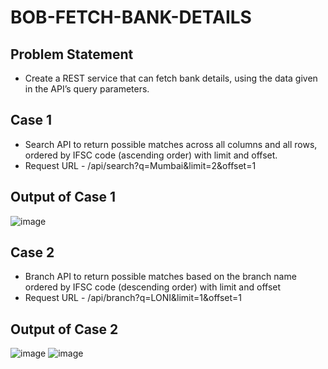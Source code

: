 # BOB-FETCH-BANK-DETAILS

## Problem Statement
- Create a REST service that can fetch bank details, using the data given in the API’s query parameters.

## Case 1
- Search API to return possible matches across all columns and all rows, ordered by IFSC code (ascending order) with limit and offset.
- Request URL  - /api/search?q=Mumbai&limit=2&offset=1 

## Output of Case 1
![image](https://user-images.githubusercontent.com/86424600/221765471-3203ea9a-e334-4cdb-8e25-ee8a8686cb05.png)



## Case 2
- Branch API to return possible matches based on the branch name ordered by IFSC code (descending order) with limit and offset
- Request URL  - /api/branch?q=LONI&limit=1&offset=1 

## Output of Case 2

![image](https://user-images.githubusercontent.com/86424600/221766015-1715a9f0-5b9e-4a80-8ab5-73796386b235.png)
![image](https://user-images.githubusercontent.com/86424600/221766350-aa1dbac3-c022-465c-8a4b-723d2fc017ff.png)


